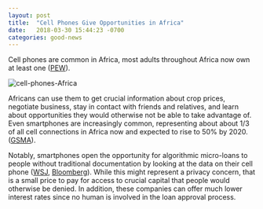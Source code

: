 ```yaml
---
layout: post
title:  "Cell Phones Give Opportunities in Africa"
date:   2018-03-30 15:44:23 -0700
categories: good-news
---
```


Cell phones are common in Africa, most adults throughout Africa now own at least one ([PEW](http://www.pewglobal.org/2015/04/15/cell-phones-in-africa-communication-lifeline/)). 

![cell-phones-Africa]({{site.baseurl}}/assets/img/cell-phone-ownership-surges-in-africa.png)

Africans can use them to get crucial information about crop prices, negotiate business, stay in contact with friends and relatives, and learn about opportunities they would otherwise not be able to take advantage of. Even smartphones are increasingly common, representing about about 1/3 of all cell connections in Africa now and expected to rise to 50% by 2020.
([GSMA](https://www.gsmaintelligence.com/research/?file=3bc21ea879a5b217b64d62fa24c55bdf&download)).

Notably, smartphones open the opportunity for algorithmic micro-loans to people without traditional documentation by looking at the data on their cell phone ([WSJ](https://www.wsj.com/articles/lending-startups-look-at-borrowers-phone-usage-to-assess-creditworthiness-1448933308), [Bloomberg](https://www.bloomberg.com/news/articles/2016-11-25/no-credit-history-no-problem-lenders-now-peering-at-phone-data)). While this might represent a privacy concern, that is a small price to pay for access to crucial capital that people would otherwise be denied. In addition, these companies can offer much lower interest rates since no human is involved in the loan approval process. 